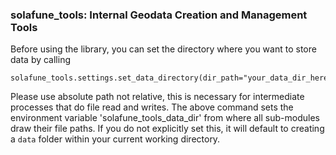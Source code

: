 ### solafune_tools: Internal Geodata Creation and Management Tools


Before using the library, you can set the directory where you want to store data by calling
```
solafune_tools.settings.set_data_directory(dir_path="your_data_dir_here")
```
Please use absolute path not relative, this is necessary for intermediate processes that do file read and writes. The above command sets the environment variable 'solafune_tools_data_dir' from where all sub-modules draw their file paths. If you do not explicitly set this, it will default to creating a `data` folder within your current working directory.